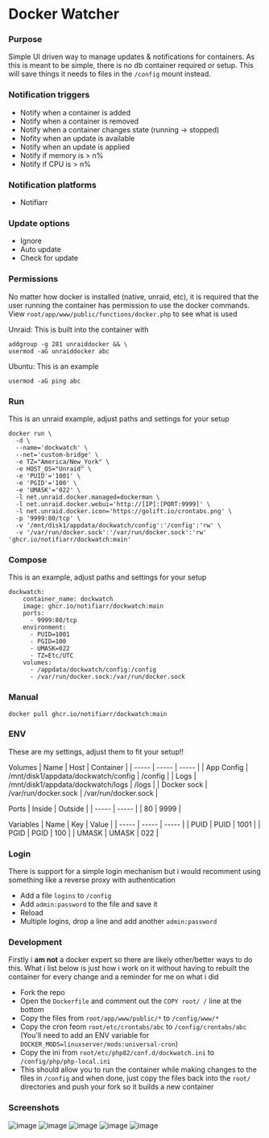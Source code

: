# Docker Watcher

### Purpose
Simple UI driven way to manage updates & notifications for containers. As this is meant to be simple, there is no db container required or setup. This will save things it needs to files in the `/config` mount instead.

### Notification triggers
- Notify when a container is added
- Notify when a container is removed
- Notify when a container changes state (running -> stopped)
- Nofity when an update is available
- Notify when an update is applied
- Notify if memory is > n%
- Notify if CPU is > n%

### Notification platforms
- Notifiarr

### Update options
- Ignore
- Auto update
- Check for update

### Permissions
No matter how docker is installed (native, unraid, etc), it is required that the user running the container has permission to use the docker commands. View `root/app/www/public/functions/docker.php` to see what is used
	
Unraid: This is built into the container with
```
addgroup -g 281 unraiddocker && \
usermod -aG unraiddocker abc
```

Ubuntu: This is an example
```
usermod -aG ping abc
```

### Run
This is an unraid example, adjust paths and settings for your setup

```
docker run \
  -d \
  --name='dockwatch' \
  --net='custom-bridge' \
  -e TZ="America/New_York" \
  -e HOST_OS="Unraid" \
  -e 'PUID'='1001' \
  -e 'PGID'='100' \
  -e 'UMASK'='022' \
  -l net.unraid.docker.managed=dockerman \
  -l net.unraid.docker.webui='http://[IP]:[PORT:9999]' \
  -l net.unraid.docker.icon='https://golift.io/crontabs.png' \
  -p '9999:80/tcp' \
  -v '/mnt/disk1/appdata/dockwatch/config':'/config':'rw' \
  -v '/var/run/docker.sock':'/var/run/docker.sock':'rw' 'ghcr.io/notifiarr/dockwatch:main'
```

### Compose
This is an example, adjust paths and settings for your setup

```
dockwatch:
	container_name: dockwatch
	image: ghcr.io/notifiarr/dockwatch:main
	ports:
	  - 9999:80/tcp
	environment:
	  - PUID=1001
	  - PGID=100
	  - UMASK=022
	  - TZ=Etc/UTC
	volumes:
	  - /appdata/dockwatch/config:/config
	  - /var/run/docker.sock:/var/run/docker.sock
```

### Manual
`docker pull ghcr.io/notifiarr/dockwatch:main`

### ENV
These are my settings, adjust them to fit your setup!!

Volumes
| Name | Host | Container |
| ----- | ----- | ----- |
| App Config | /mnt/disk1/appdata/dockwatch/config | /config |
| Logs | /mnt/disk1/appdata/dockwatch/logs | /logs |
| Docker sock | /var/run/docker.sock | /var/run/docker.sock |

Ports
| Inside | Outside |
| ----- | ----- |
| 80 | 9999 |

Variables
| Name | Key | Value |
| ----- | ----- | ----- |
| PUID | PUID | 1001 |
| PGID | PGID | 100 |
| UMASK | UMASK | 022 |

### Login
There is support for a simple login mechanism but i would recomment using something like a reverse proxy with authentication
- Add a file `logins` to `/config`
- Add `admin:password` to the file and save it
- Reload
- Multiple logins, drop a line and add another `admin:password`

### Development
Firstly i **am not** a docker expert so there are likely other/better ways to do this. What i list below is just how i work on it without having to rebuilt the container for every change and a reminder for me on what i did
- Fork the repo
- Open the `Dockerfile` and comment out the `COPY root/ /` line at the bottom
- Copy the files from `root/app/www/public/*` to `/config/www/*`
- Copy the cron feom `root/etc/crontabs/abc` to `/config/crontabs/abc` (You'll need to add an ENV variable for `DOCKER_MODS=linuxserver/mods:universal-cron`)
- Copy the ini from `root/etc/php82/conf.d/dockwatch.ini` to `/config/php/php-local.ini`
- This should allow you to run the container while making changes to the files in `/config` and when done, just copy the files back into the `root/` directories and push your fork so it builds a new container

### Screenshots
![image](https://github.com/Notifiarr/dockwatch/assets/8321115/bac13748-fffd-4624-bc94-6631e054d536)
![image](https://github.com/Notifiarr/dockwatch/assets/8321115/835e095a-ca5f-4671-852e-588276787c37)
![image](https://github.com/Notifiarr/dockwatch/assets/8321115/57b57a2a-808b-4ac9-85fe-60c71bbb57e5)
![image](https://github.com/Notifiarr/dockwatch/assets/8321115/6b89da1a-975a-4757-a4b2-2db02635330d)
![image](https://github.com/Notifiarr/dockwatch/assets/8321115/93e66d78-ce87-4fbc-b8b3-de3ec547e9ac)

